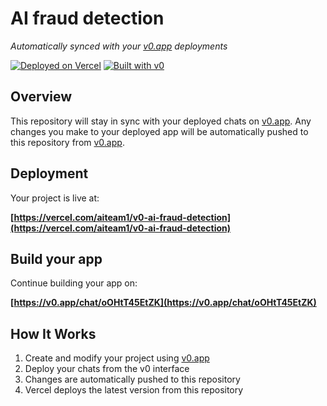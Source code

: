 # AI fraud detection

*Automatically synced with your [v0.app](https://v0.app) deployments*

[![Deployed on Vercel](https://img.shields.io/badge/Deployed%20on-Vercel-black?style=for-the-badge&logo=vercel)](https://vercel.com/aiteam1/v0-ai-fraud-detection)
[![Built with v0](https://img.shields.io/badge/Built%20with-v0.app-black?style=for-the-badge)](https://v0.app/chat/oOHtT45EtZK)

## Overview

This repository will stay in sync with your deployed chats on [v0.app](https://v0.app).
Any changes you make to your deployed app will be automatically pushed to this repository from [v0.app](https://v0.app).

## Deployment

Your project is live at:

**[https://vercel.com/aiteam1/v0-ai-fraud-detection](https://vercel.com/aiteam1/v0-ai-fraud-detection)**

## Build your app

Continue building your app on:

**[https://v0.app/chat/oOHtT45EtZK](https://v0.app/chat/oOHtT45EtZK)**

## How It Works

1. Create and modify your project using [v0.app](https://v0.app)
2. Deploy your chats from the v0 interface
3. Changes are automatically pushed to this repository
4. Vercel deploys the latest version from this repository